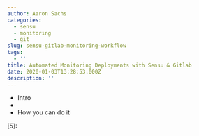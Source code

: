 ```yaml
---
author: Aaron Sachs
categories:
  - sensu
  - monitoring
  - git
slug: sensu-gitlab-monitoring-workflow
tags:
  - ''
title: Automated Monitoring Deployments with Sensu & Gitlab
date: 2020-01-03T13:28:53.000Z
description: ''
---
```


* Intro
* 
* How you can do it

<!--LINKS-->
[1]:
[2]:
[3]:
[4]:
[5]:

